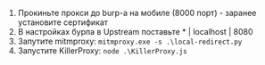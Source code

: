 1. Прокиньте прокси до burp-а на мобиле (8000 порт) - заранее установите сертификат
2. В настройках бурпа в Upstream поставьте * | localhost | 8080
3. Запутите mitmproxy: `mitmproxy.exe -s .\local-redirect.py`
4. Запустите KillerProxy: `node .\KillerProxy.js`